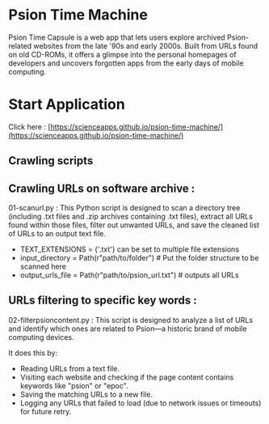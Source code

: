# Psion Time Machine

Psion Time Capsule is a web app that lets users explore archived Psion-related websites from the late '90s and early 2000s. Built from URLs found on old CD-ROMs, it offers a glimpse into the personal homepages of developers and uncovers forgotten apps from the early days of mobile computing.

# Start Application

Click here : [https://scienceapps.github.io/psion-time-machine/](https://scienceapps.github.io/psion-time-machine/)

## Crawling scripts

## Crawling URLs on software archive : 

01-scanurl.py : This Python script is designed to scan a directory tree (including .txt files and .zip archives containing .txt files), extract all URLs found within those files, filter out unwanted URLs, and save the cleaned list of URLs to an output text file.

- TEXT_EXTENSIONS = {'.txt'} can be set to multiple file extensions
- input_directory = Path(r"path/to/folder") # Put the folder structure to be scanned here
- output_urls_file = Path(r"path/to/psion_url.txt") # outputs all URLs

## URLs filtering to specific key words :

02-filterpsioncontent.py : This script is designed to analyze a list of URLs and identify which ones are related to Psion—a historic brand of mobile computing devices.

It does this by:

- Reading URLs from a text file.
- Visiting each website and checking if the page content contains keywords like "psion" or "epoc".
- Saving the matching URLs to a new file.
- Logging any URLs that failed to load (due to network issues or timeouts) for future retry.